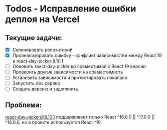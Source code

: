 # Todos - Исправление ошибки деплоя на Vercel

## Текущие задачи:
- [x] Склонировать репозиторий
- [x] Проанализировать ошибку - конфликт зависимостей между React 19 и react-day-picker 8.10.1
- [ ] Обновить react-day-picker до совместимой с React 19 версии
- [ ] Проверить другие зависимости на совместимость
- [ ] Установить зависимости и протестировать локально
- [ ] Запустить dev сервер
- [ ] Создать версию и задеплоить

## Проблема:
react-day-picker@8.10.1 поддерживает только React ^16.8.0 || ^17.0.0 || ^18.0.0, но в проекте используется React ^19
